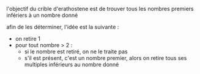 l'objectif du crible d'erathostene est de trouver tous les nombres premiers infériers à un nombre donné

afin de les déterminer, l'idée est la suivante :
- on retire 1
- pour tout nombre > 2 :
    - si le nombre est retiré, on ne le traite pas
    - s'il est présent, c'est un nombre premier, alors on retire tous ses multiples inférieurs au nombre donné